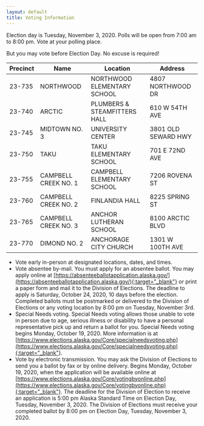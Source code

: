 ```yaml
---
layout: default
title: Voting Information
---
```


Election day is Tuesday, November 3, 2020. Polls will be open from 7:00 am to 8:00 pm. Vote at your polling place.

But you may vote before Election Day. No excuse is required!
<table>
<thead>
  <tr>
    <th>Precinct</th>
    <th>Name</th>
    <th>Location</th>
    <th>Address</th>
  </tr>
</thead>
<tbody>
  <tr>
    <td>23-735</td>
    <td>NORTHWOOD</td>
    <td>NORTHWOOD ELEMENTARY SCHOOL</td>
    <td>4807 NORTHWOOD DR</td>
  </tr>
  <tr>
    <td>23-740</td>
    <td>ARCTIC</td>
    <td>PLUMBERS &amp; STEAMFITTERS HALL</td>
    <td>610 W 54TH AVE</td>
  </tr>
  <tr>
    <td>23-745</td>
    <td>MIDTOWN NO. 3</td>
    <td>UNIVERSITY CENTER</td>
    <td>3801 OLD SEWARD HWY</td>
  </tr>
  <tr>
    <td>23-750</td>
    <td>TAKU</td>
    <td>TAKU ELEMENTARY SCHOOL</td>
    <td>701 E 72ND AVE</td>
  </tr>
  <tr>
    <td>23-755</td>
    <td>CAMPBELL CREEK NO. 1</td>
    <td>CAMPBELL ELEMENTARY SCHOOL</td>
    <td>7206 ROVENA ST</td>
  </tr>
  <tr>
    <td>23-760</td>
    <td>CAMPBELL CREEK NO. 2</td>
    <td>FINLANDIA HALL</td>
    <td>8225 SPRING ST</td>
  </tr>
  <tr>
    <td>23-765</td>
    <td>CAMPBELL CREEK NO. 3</td>
    <td>ANCHOR LUTHERAN SCHOOL</td>
    <td>8100 ARCTIC BLVD</td>
  </tr>
  <tr>
    <td>23-770</td>
    <td>DIMOND NO. 2</td>
    <td>ANCHORAGE CITY CHURCH</td>
    <td>1301 W 100TH AVE</td>
  </tr>
</tbody>
</table>


- Vote early in-person at designated locations, dates, and times.
- Vote absentee by-mail. You must apply for an absentee ballot. You  may apply online at [https://absenteeballotapplication.alaska.gov/](https://absenteeballotapplication.alaska.gov/){:target="_blank"} or print a paper form and mail it to the Division of Elections. The deadline to apply is Saturday, October 24, 2020, 10 days before the election. Completed ballots must be postmarked or delivered to the Division of Elections or any voting location by 8:00 pm on Tuesday, November 3rd.
- Special Needs voting. Special Needs voting allows those unable to vote in person due to age, serious illness or disability to have a personal representative pick up and return a ballot for you. Special Needs voting begins Monday, October 19, 2020. More information is at [https://www.elections.alaska.gov/Core/specialneedsvoting.php](https://www.elections.alaska.gov/Core/specialneedsvoting.php){:target="_blank"}.
- Vote by electronic transmission. You may ask the Division of Elections to send you a ballot by fax or by online delivery. Begins Monday, October 19, 2020, when the application will be available online at [https://www.elections.alaska.gov/Core/votingbyonline.php](https://www.elections.alaska.gov/Core/votingbyonline.php){:target="_blank"}. The deadline for the Division of Election to receive an application is 5:00 pm Alaska Standard Time on Election Day, Tuesday, November 3, 2020. The Division of Elections must receive your completed ballot by 8:00 pm on Election Day, Tuesday, November 3, 2020.